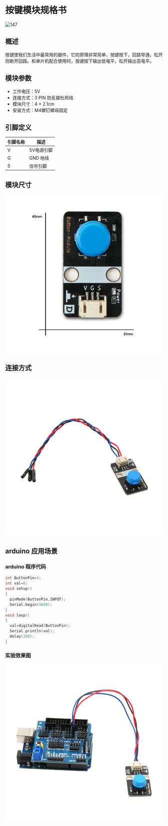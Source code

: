 # 按键模块规格书

![147](147.jpg)

## 概述

按键使我们生活中最常用的器件，它的原理非常简单，按键按下，回路导通，松开则断开回路。和单片机配合使用时，按键按下输出低电平，松开输出高电平。

## 模块参数

* 工作电压：5V
* 连接方式：3 PIN 防反接杜邦线
* 模块尺寸：4 * 2.1cm
* 安装方式：M4螺钉螺母固定

## 引脚定义

| 引脚名称| 描述 |
|---- |----|
| V | 5V电源引脚 |
| G | GND 地线 |
| S | 信号引脚 |

## 模块尺寸

![05](button\05.jpg)

## 连接方式

![01](button\01.jpg)


##  arduino 应用场景

### arduino 程序代码

```c++
int ButtonPin=4;
int val=0;
void setup() 
{    
  pinMode(ButtonPin,INPUT);
  Serial.begin(9600);
}  
void loop() 
{  
  val=digitalRead(ButtonPin);
  Serial.println(val);
  delay(200);
}
```

### 实验效果图

![02](button\02.jpg)